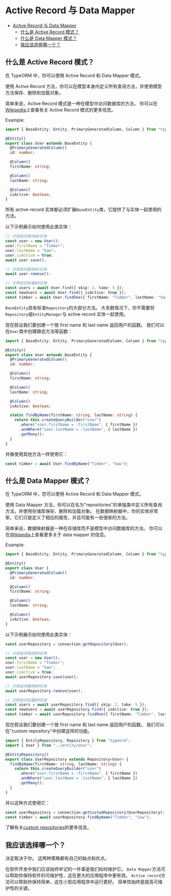 # Active Record 与 Data Mapper

- [Active Record 与 Data Mapper](#active-record-%E4%B8%8E-data-mapper)
  - [什么是 Active Record 模式？](#%E4%BB%80%E4%B9%88%E6%98%AF-active-record-%E6%A8%A1%E5%BC%8F)
  - [什么是 Data Mapper 模式？](#%E4%BB%80%E4%B9%88%E6%98%AF-data-mapper-%E6%A8%A1%E5%BC%8F)
  - [我应该选择哪一个？](#%E6%88%91%E5%BA%94%E8%AF%A5%E9%80%89%E6%8B%A9%E5%93%AA%E4%B8%80%E4%B8%AA)

## 什么是 Active Record 模式？

在 TypeORM 中，你可以使用 Active Record 和 Data Mapper 模式。

使用 Active Record 方法，你可以在模型本身内定义所有查询方法，并使用模型方法保存、删除和加载对象。

简单来说，Active Record 模式是一种在模型中访问数据库的方法。
你可以在[Wikipedia](https://en.wikipedia.org/wiki/Active_record_pattern)上查看有关 Active Record 模式的更多信息。

Example:

```typescript
import { BaseEntity, Entity, PrimaryGeneratedColumn, Column } from "typeorm";

@Entity()
export class User extends BaseEntity {
  @PrimaryGeneratedColumn()
  id: number;

  @Column()
  firstName: string;

  @Column()
  lastName: string;

  @Column()
  isActive: boolean;
}
```

所有 active-record 实体都必须扩展`BaseEntity`类，它提供了与实体一起使用的方法。

以下示例展示如何使用此类实体：

```typescript
// 示例如何保存AR实体
const user = new User();
user.firstName = "Timber";
user.lastName = "Saw";
user.isActive = true;
await user.save();

// 示例如何删除AR实体
await user.remove();

// 示例如何加载AR实体
const users = await User.find({ skip: 2, take: 5 });
const newUsers = await User.find({ isActive: true });
const timber = await User.findOne({ firstName: "Timber", lastName: "Saw" });
```

`BaseEntity`具有标准`Repository`的大部分方法。
大多数情况下，你不需要将`Repository`或`EntityManager`与 active record 实体一起使用。

现在假设我们要创建一个按 first name 和 last name 返回用户的函数。
我们可以在`User`类中创建静态方法等函数：

```typescript
import { BaseEntity, Entity, PrimaryGeneratedColumn, Column } from "typeorm";

@Entity()
export class User extends BaseEntity {
  @PrimaryGeneratedColumn()
  id: number;

  @Column()
  firstName: string;

  @Column()
  lastName: string;

  @Column()
  isActive: boolean;

  static findByName(firstName: string, lastName: string) {
    return this.createQueryBuilder("user")
      .where("user.firstName = :firstName", { firstName })
      .andWhere("user.lastName = :lastName", { lastName })
      .getMany();
  }
}
```

并像使用其他方法一样使用它：

```typescript
const timber = await User.findByName("Timber", "Saw");
```

## 什么是 Data Mapper 模式？

在 TypeORM 中，您可以使用 Active Record 和 Data Mapper 模式。

使用 Data Mapper 方法，你可以在名为"repositories"的单独类中定义所有查询方法，并使用存储库保存、删除和加载对象。
在数据映射器中，你的实体非常笨，它们只是定义了相应的属性，并且可能有一些很笨的方法。

简单来说，数据映射器是一种在存储库而不是模型中访问数据库的方法。
你可以在[Wikipedia](https://en.wikipedia.org/wiki/Data_mapper_pattern)上查看更多关于 data mapper 的信息。

Example:

```typescript
import { BaseEntity, Entity, PrimaryGeneratedColumn, Column } from "typeorm";

@Entity()
export class User {
  @PrimaryGeneratedColumn()
  id: number;

  @Column()
  firstName: string;

  @Column()
  lastName: string;

  @Column()
  isActive: boolean;
}
```

以下示例展示如何使用此类实体：

```typescript
const userRepository = connection.getRepository(User);

// 示例如何保存DM实体
const user = new User();
user.firstName = "Timber";
user.lastName = "Saw";
user.isActive = true;
await userRepository.save(user);

// 示例如何删除DM实体
await userRepository.remove(user);

// 示例如何加载DM实体
const users = await userRepository.find({ skip: 2, take: 5 });
const newUsers = await userRepository.find({ isActive: true });
const timber = await userRepository.findOne({ firstName: "Timber", lastName: "Saw" });
```

现在假设我们要创建一个按 first name 和 last name 返回用户的函数。
我们可以在"custom repository"中创建这样的功能。

```typescript
import { EntityRepository, Repository } from "typeorm";
import { User } from "../entity/User";

@EntityRepository()
export class UserRepository extends Repository<User> {
  findByName(firstName: string, lastName: string) {
    return this.createQueryBuilder("user")
      .where("user.firstName = :firstName", { firstName })
      .andWhere("user.lastName = :lastName", { lastName })
      .getMany();
  }
}
```

并以这种方式使用它：

```typescript
const userRepository = connection.getCustomRepository(UserRepository);
const timber = await userRepository.findByName("Timber", "Saw");
```

了解有关[custom repositories](working-with-entity-manager.md#custom-repositories)的更多信息。

## 我应该选择哪一个？

决定取决于你。
这两种策略都有自己的缺点和优点。

在软件开发中我们应该始终牢记的一件事是我们如何维护它。
`Data Mapper`方法可以帮助你保持软件的可维护性，这在更大的应用程序中更有效。
`Active record`方法可以帮助你保持简单，这在小型应用程序中运行更好。
简单性始终是提高可维护性的关键。
